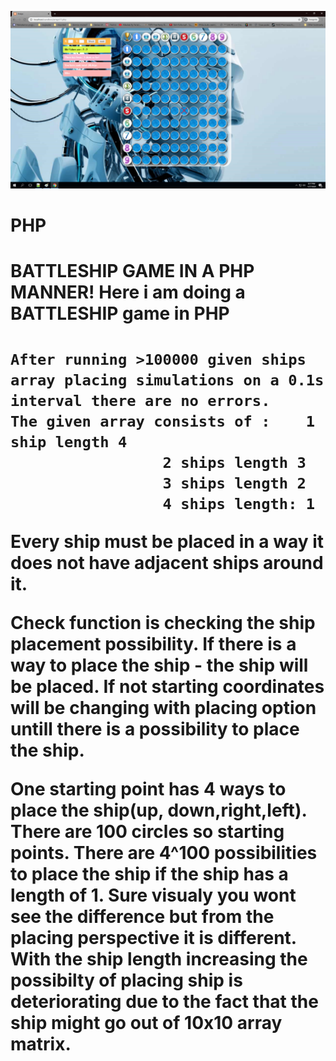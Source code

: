 
<p align="center">
<img src="PHP_Battleship.png" width="800" >
</p>

# PHP
<h1> BATTLESHIP GAME IN A PHP MANNER! Here i am doing a BATTLESHIP  game in PHP  <h1/>

	After running >100000 given ships array placing simulations on a 0.1s interval there are no errors.
	The given array consists of :    1 ship length 4
					 2 ships length 3
					 3 ships length 2
					 4 ships length: 1 
				
<p font-size="2px";>Every ship must be placed in a way it does not have adjacent ships around it.</p>

<p>Check function is checking the ship placement possibility. If there is a way to place the ship - the ship will be placed. If not starting coordinates will be changing with placing option untill there is a possibility to place the ship. </p>
								One starting point has 4 ways to place the ship(up, down,right,left). There are 100 circles so starting points. There are 4^100 possibilities to place the ship if the ship has a
								length of 1. Sure visualy you wont see the difference but from the placing perspective it is different. With the ship length increasing the possibilty of placing ship is deteriorating due
								to the fact that the ship might go out of 10x10  array matrix. </p> 
